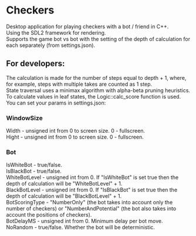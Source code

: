 # Checkers  
Desktop application for playing checkers with a bot / friend in C++.  
Using the SDL2 framework for rendering.  
Supports the game bot vs bot with the setting of the depth of calculation for each separately (from settings.json).  
## For developers:  
The calculation is made for the number of steps equal to depth + 1, where, for example, steps with multiple takes are counted as 1 step.  
State traversal uses a minimax algorithm with alpha-beta pruning heuristics.  
To calculate values in leaf states, the Logic::calc_score function is used.  
You can set your params in settings.json:  
### WindowSize
Width - unsigned int from 0 to screen size. 0 - fullscreen.  
Hight - unsigned int from 0 to screen size. 0 - fullscreen.  
### Bot
IsWhiteBot - true/false.  
IsBlackBot - true/false.  
WhiteBotLevel - unsigned int from 0. If "IsWhiteBot" is set true then the depth of calculation will be "WhiteBotLevel" + 1.  
BlackBotLevel - unsigned int from 0. If "IsBlackBot" is set true then the depth of calculation will be "BlackBotLevel" + 1.  
BotScoringType - "NumberOnly" (the bot takes into account only the number of checkers)  or "NumberAndPotential" (the bot also takes into account the positions of checkers).  
BotDelayMS - unsigned int from 0. Minimum delay per bot move.  
NoRandom - true/false. Whether the bot will be deterministic.  
